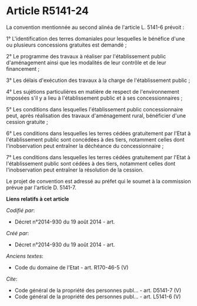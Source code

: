 # Article R5141-24

La convention mentionnée au second alinéa de l'article L. 5141-6 prévoit :

1° L'identification des terres domaniales pour lesquelles le bénéfice d'une ou plusieurs concessions gratuites est demandé ;

2° Le programme des travaux à réaliser par l'établissement public d'aménagement ainsi que les modalités de leur contrôle et
de leur financement ;

3° Les délais d'exécution des travaux à la charge de l'établissement public ;

4° Les sujétions particulières en matière de respect de l'environnement imposées s'il y a lieu à l'établissement public et à
ses concessionnaires ;

5° Les conditions dans lesquelles l'établissement public concessionnaire peut, après réalisation des travaux d'aménagement
rural, bénéficier d'une cession gratuite ;

6° Les conditions dans lesquelles les terres cédées gratuitement par l'Etat à l'établissement public sont concédées à des
tiers, notamment celles dont l'inobservation peut entraîner la déchéance du concessionnaire ;

7° Les conditions dans lesquelles les terres cédées gratuitement par l'Etat à l'établissement public sont cédées à des tiers,
notamment celles dont l'inobservation peut entraîner la résolution de la cession.

Le projet de convention est adressé au préfet qui le soumet à la commission prévue par l'article D. 5141-7.

**Liens relatifs à cet article**

_Codifié par_:

  - Décret n°2014-930 du 19 août 2014 - art.

_Créé par_:

  - Décret n°2014-930 du 19 août 2014 - art.

_Anciens textes_:

  - Code du domaine de l'Etat - art. R170-46-5 (V)

_Cite_:

  - Code général de la propriété des personnes publ... - art. D5141-7 (V)
  - Code général de la propriété des personnes publ... - art. L5141-6 (V)
